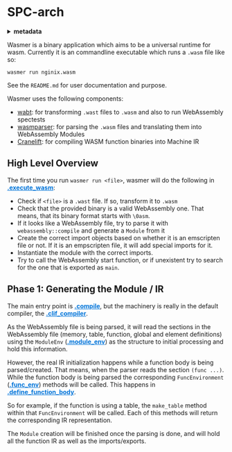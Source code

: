 # SPC-arch
<details>
<summary><b>metadata</b></summary>
<b>partof:</b> <i>none</i></a><br>
<b>parts:</b> <i>none</i></a><br>
<b>file:</b> <a href="https://github.com/vitiral/wasmer/blob/art/architecture/spc.md#L1">architecture/spc.md</a><br>
<b>impl:</b> <a href="https://github.com/vitiral/wasmer/blob/art/src/bin/wasmer.rs#L1">src/bin/wasmer.rs[0]</a><br>
<b>spc:</b>100.00&nbsp;&nbsp;<b>tst:</b>0.00<br>
<hr>
</details>


Wasmer is a binary application which aims to be a universal runtime for wasm.
Currently it is an commandline executable which runs a `.wasm` file like so:

```
wasmer run nginix.wasm
```

See the `README.md` for user documentation and purpose.

Wasmer uses the following components:

- [wabt](https://github.com/pepyakin/wabt-rs): for transforming `.wast` files to `.wasm` and also to run WebAssembly spectests
- [wasmparser](https://github.com/yurydelendik/wasmparser.rs): for parsing the `.wasm` files and translating them into WebAssembly Modules
- [Cranelift](https://github.com/cranestation/cranelift): for compiling WASM function binaries into Machine IR

## High Level Overview

The first time you run `wasmer run <file>`, wasmer will do the following in <a title="/home/rett/open/wasmer/src/bin/wasmer.rs[54]" style="color: #0074D9" href="https://github.com/vitiral/wasmer/blob/art/src/bin/wasmer.rs#L55"><b>.execute_wasm</b></a>:

- Check if `<file>` is a `.wast` file. If so, transform it to `.wasm`
- Check that the provided binary is a valid WebAssembly one. That means, that its binary format starts with `\0asm`.
- If it looks like a WebAssembly file, try to parse it with `webassembly::compile` and generate a `Module` from it
- Create the correct import objects based on whether it is an emscripten file or not. If it is an empscripten file, it will add special imports for it.
- Instantiate the module with the correct imports.
- Try to call the WebAssembly start function, or if unexistent try to search for the one that is exported as `main`.


## Phase 1: Generating the Module / IR

The main entry point is <a title="/home/rett/open/wasmer/lib/runtime/src/lib.rs[125]" style="color: #0074D9" href="https://github.com/vitiral/wasmer/blob/art/lib/runtime/src/lib.rs#L126"><b>.compile</b></a>, but the machinery is really in the default compiler,
the <a title="/home/rett/open/wasmer/lib/clif-backend/src/lib.rs[37]" style="color: #0074D9" href="https://github.com/vitiral/wasmer/blob/art/lib/clif-backend/src/lib.rs#L38"><b>.clif_compiler</b></a>.

As the WebAssembly file is being parsed, it will read the sections in the WebAssembly file (memory, table, function, global and element definitions) using the `ModuleEnv` (<a title="/home/rett/open/wasmer/lib/clif-backend/src/module_env.rs[23]" style="color: #0074D9" href="https://github.com/vitiral/wasmer/blob/art/lib/clif-backend/src/module_env.rs#L24"><b>.module_env</b></a>) as the structure to initial processing and hold this information.

However, the real IR initialization happens while a function body is being parsed/created. That means, when the parser reads the section `(func ...)`.
While the function body is being parsed the corresponding `FuncEnvironment` (<a title="/home/rett/open/wasmer/lib/clif-backend/src/func_env.rs[16]" style="color: #0074D9" href="https://github.com/vitiral/wasmer/blob/art/lib/clif-backend/src/func_env.rs#L17"><b>.func_env</b></a>) methods will be called. This happens in <a title="/home/rett/open/wasmer/lib/clif-backend/src/module_env.rs[386]" style="color: #0074D9" href="https://github.com/vitiral/wasmer/blob/art/lib/clif-backend/src/module_env.rs#L387"><b>.define_function_body</b></a>.

So for example, if the function is using a table, the `make_table` method within that `FuncEnvironment` will be called.
Each of this methods will return the corresponding IR representation.

The `Module` creation will be finished once the parsing is done, and will hold all the function IR as well as the imports/exports.


